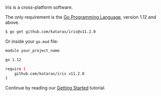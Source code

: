Iris is a cross-platform software.

The only requirement is the [Go Programming Language](https://golang.org/dl/), version 1.12 and above.

```sh
$ go get github.com/kataras/iris@v11.2.0
```

Or inside your `go.mod` file:

```sh
module your_project_name

go 1.12

require (
    github.com/kataras/iris v11.2.0
)
```

Continue by reading our [Getting Started](Getting-Started.md) tutorial.
